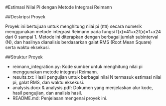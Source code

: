 #Estimasi Nilai Pi dengan Metode Integrasi Reimann

##Deskripsi Proyek

Proyek ini bertujuan untuk menghitung nilai pi (ππ) secara numerik menggunakan metode integrasi Reimann pada fungsi f(x)=41+x2f(x)=1+x24​ dari 0 sampai 1. Metode ini diterapkan dengan berbagai jumlah subinterval (N), dan hasilnya dianalisis berdasarkan galat RMS (Root Mean Square) serta waktu eksekusi.

##Struktur Proyek

- reimann_integration.py: Kode sumber untuk menghitung nilai pi menggunakan metode integrasi Reimann.
- results.txt: Hasil pengujian untuk berbagai nilai N termasuk estimasi nilai pi, galat RMS, dan waktu eksekusi.
- analysis.docx & analysis.pdf: Dokumen yang menjelaskan alur kode, hasil pengujian, dan analisis hasil.
- README.md: Penjelasan mengenai proyek ini.
